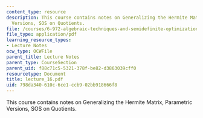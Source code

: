 ```yaml
---
content_type: resource
description: This course contains notes on Generalizing the Hermite Matrix, Parametric
  Versions, SOS on Quotients.
file: /courses/6-972-algebraic-techniques-and-semidefinite-optimization-spring-2006/798da340610c6ce1ccb902bb918666f8_lecture_16.pdf
file_type: application/pdf
learning_resource_types:
- Lecture Notes
ocw_type: OCWFile
parent_title: Lecture Notes
parent_type: CourseSection
parent_uid: f88c71c5-5321-378f-be82-d3863039cff0
resourcetype: Document
title: lecture_16.pdf
uid: 798da340-610c-6ce1-ccb9-02bb918666f8
---
```

This course contains notes on Generalizing the Hermite Matrix, Parametric Versions, SOS on Quotients.

